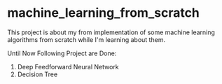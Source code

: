 # machine_learning_from_scratch
This project is about my from implementation of some machine learning algorithms from scratch while I'm learning about them.

Until Now Following Project are Done:

1) Deep Feedforward Neural Network
2) Decision Tree
